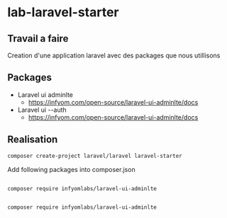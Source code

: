 # lab-laravel-starter

## Travail a faire

Creation d'une application laravel avec des packages que nous utillisons

## Packages

- Laravel ui adminlte
    - https://infyom.com/open-source/laravel-ui-adminlte/docs
- Laravel ui --auth
    - https://infyom.com/open-source/laravel-ui-adminlte/docs

## Realisation

```bash
composer create-project laravel/laravel laravel-starter
```
Add following packages into composer.json

```bash

composer require infyomlabs/laravel-ui-adminlte

```
```bash

composer require infyomlabs/laravel-ui-adminlte

```